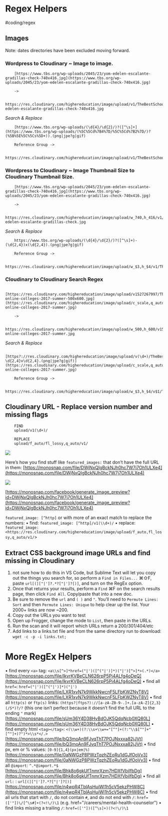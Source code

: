 # Regex Helpers
#coding/regex

## Images

Note: dates directories have been excluded moving forward.

### Wordpress to Cloudinary ~ Image to image.

```
    [https://www.tbs.org/wp-uploads/2045/23/yom-edelen-escalante-gradillas-check-740x416.jpg](https://www.tbs.org/wp-uploads/2045/23/yom-edelen-escalante-gradillas-check-740x416.jpg)
    
    ->
    
    https://res.cloudinary.com/highereducation/image/upload/v1/TheBestSchools.org/yom-edelen-escalante-gradillas-check-740x416.jpg
```

*Search & Replace*

```
    [https://www.tbs.org/wp-uploads/(\d{4}/\d{2}/)?([^\s]+](https://www.tbs.org/wp-uploads/(%5C%5Cd%7B4%7D/%5C%5Cd%7B2%7D/)?(%5B%5E%5C%5Cs%5D+)).(png|jpe?g|gif)
    
    Reference Group ->
    
    https://res.cloudinary.com/highereducation/image/upload/v1/TheBestSchools.org/$2.$3
```

### Wordpress to Cloudinary ~ Image Thumbnail Size to Cloudinary Thumbnail Size.
```
    [https://www.tbs.org/wp-uploads/2045/23/yom-edelen-escalante-gradillas-check-740x416.jpg](https://www.tbs.org/wp-uploads/2045/23/yom-edelen-escalante-gradillas-check-740x416.jpg)
    
    ->
    
    https://res.cloudinary.com/highereducation/image/upload/w_740,h_416/v1/TheBestSchools.org/yom-edelen-escalante-gradillas-check.jpg
```

*Search & Replace*

```
    https://www.tbs.org/wp-uploads/(\d{4}/\d{2}/)?([^\s]+)-(\d{2,4})x(\d{2,4}).(png|jpe?g|gif)
    
    Reference Group ->
    
    https://res.cloudinary.com/highereducation/image/upload/w_$3,h_$4/v1/TheBestSchools.org/$2.$5
```

### Cloudinary to Cloudinary Search Regex

```
    [https://res.cloudinary.com/highereducation/image/upload/v1527267997/TheBestSchools.org/best-online-colleges-2017-summer-500x600.jpg](https://res.cloudinary.com/highereducation/image/upload/c_scale,q_auto,w_740/v1527267997/TheBestSchools.org/best-online-colleges-2017-summer.jpg)
    
    -> 
    
    https://res.cloudinary.com/highereducation/image/upload/w_500,h_600/v1527267997/TheBestSchools.org/best-online-colleges-2017-summer.jpg
```

*Search & Replace*

```
    [https?://res.cloudinary.com/highereducation/image/upload/v(\d+)/TheBestSchools.org/([^\s]+)-\d{2,4}x\d{2,4}.(png|jpe?g|gif)](https://res.cloudinary.com/highereducation/image/upload/c_scale,q_auto,w_740/v1527267997/TheBestSchools.org/best-online-colleges-2017-summer.jpg)
    
    Reference Group ->
    
    https://res.cloudinary.com/highereducation/image/upload/w_$3,h_$4/v$1/TheBestSchools.org/$2.$5
```

## Cloudinary URL - Replace version number and missing flags
```
    FIND
    upload/v1(\d+)/
    
    REPLACE
    upload/f_auto/fl_lossy,q_auto/v1/
```
![](Regex%20Helpers/Untitled-16aabd1d-3691-4a90-b63f-b8155e0422fd.png)

Here’s how you find stuff like `featured_images:` that don’t have the full URL in them: [https://monosnap.com/file/DWjNxQIgBckNJh0hc7W7j7Oh1ULXe4](https://monosnap.com/file/DWjNxQIgBckNJh0hc7W7j7Oh1ULXe4)

![](Regex%20Helpers/Untitled-4c79d1de-9f27-44dc-99e2-098e537d08fd.png)

[https://monosnap.com/facebook/generate_image_preview?id=DWjNxQIgBckNJh0hc7W7j7Oh1ULXe4](https://monosnap.com/facebook/generate_image_preview?id=DWjNxQIgBckNJh0hc7W7j7Oh1ULXe4)

`featured_image: [^http]`
or with more of an exact match to replace the numbers:
• find: `featured_image: [^http]/v1(\\d+)/`
• replace: `featured_image: <https://res.cloudinary.com/highereducation/image/upload/f_auto,fl_lossy,q_auto/v1/`>

## Extract CSS background image URLs and find missing in Cloudinary

1. not sure how to do this in VS Code, but Sublime Text will let you copy out the things you search for, so perform a `Find in Files...` ⌘⇧F, paste `url[(]["|']?.*?["|']?[)]`, and turn on the RegEx option.
2. Once that returns your results, perform a `Find` ⌘F on the search results page, then click `Find All`. Copy/paste that into a new doc.
3. Be sure to remove the `url` and `( )` and `"`. You’ll need to `Permute Lines: Sort` and then `Permute Lines: Unique` to help clear up the list. Your 2000+ links are now ~200.
4. Copy out the URLs you want to test
5. Open up Frogger, change the mode to `List`, then paste in the URLs.
6. Run the scan and it will report which URLs return a 200/301/404/etc
7. Add links to a links.txt file and from the same directory run to download: `wget -c -p -i links.txt;`

# More RegEx Helpers

• find every `<a>` tag: `<a\\s[^>]*href=("|')([^("|')]*)("|')[^>]*>(.*)</a>` [https://monosnap.com/file/lkvrKVBeCLN626rpP5Pi4ALfg4oDeQ](https://monosnap.com/file/lkvrKVBeCLN626rpP5Pi4ALfg4oDeQ)
• find all `href=`: `href=("|')([^("|')]*)("|')` [https://monosnap.com/file/LXR1xyN7k9WkkNwcnF5LFbKWZNyT8V](https://monosnap.com/file/LXR1xyN7k9WkkNwcnF5LFbKWZNyT8V)
• find all `http(s)` or `ftp(s)` links: `(https?|ftps?)://[a-zA-Z0-9-.]+.[a-zA-Z]{2,3}(/S*)?/?` (this one isn’t perfect because it doesn’t find the full URL to the ending `"` mark) [https://monosnap.com/file/sUm36Y4D38HvBdOJK5QdqNcb0XQ80L](https://monosnap.com/file/sUm36Y4D38HvBdOJK5QdqNcb0XQ80L)
• find empty html `<tag></tag>`: `<(\\w+)(?:\\s+\\w+="[^"]+(?:"\\$[^"]+"[^"]+)?")*>\\s*</.>` [https://monosnap.com/file/bQ3moAn9FJvqThT7POJNxxxa82jJVt](https://monosnap.com/file/bQ3moAn9FJvqThT7POJNxxxa82jJVt)
• find px, em or % values: `[0-9]{1,4}(px|em|%)` [https://monosnap.com/file/0aNWGzP8PWzTqzhZEoRu1dGJfOoVv3](https://monosnap.com/file/0aNWGzP8PWzTqzhZEoRu1dGJfOoVv3)
• find all `@import`: `^.*@import.*$` [https://monosnap.com/file/Bhk8o6gkUfTnmrXzm7HDXfVbilfbDg](https://monosnap.com/file/Bhk8o6gkUfTnmrXzm7HDXfVbilfbDg)
• find all `url:` : `url[(]["|']?.*?["|']?[)]` [https://monosnap.com/file/n4wpR4TblAsHuiWl1h5cV5ekzPHW8C](https://monosnap.com/file/n4wpR4TblAsHuiWl1h5cV5ekzPHW8C)
• find all urls that start with `/`, do not contain `#`, and do not end with  `/`: `href=(['"])\/[^\s#]+(?<!\/)\1` (e.g. href="/careers/mental-health-counselor")
• find links missing a trailing `/`: `href=(['"])([^\s]+)(?<!\/)\1`